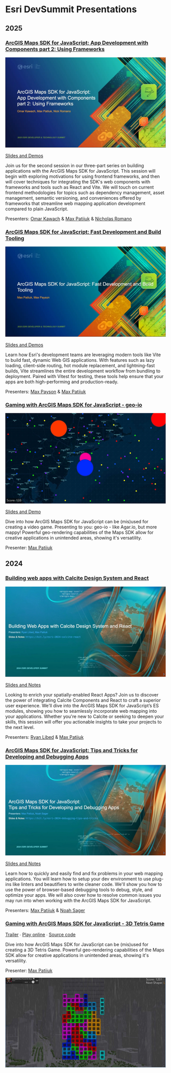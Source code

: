# Esri DevSummit Presentations


## 2025

### [ArcGIS Maps SDK for JavaScript: App Development with Components part 2: Using Frameworks](./2025/using-components-2)

[![ArcGIS Maps SDK for JavaScript: App Development with Components part 2: Using Frameworks header slide](2025/using-components-2/assets/header-slide.webp)](./2025/using-components-2)

[Slides and Demos](./2025/using-components-2)

Join us for the second session in our three-part series on building applications
with the ArcGIS Maps SDK for JavaScript. This session will begin with exploring
motivations for using frontend frameworks, and then will cover techniques for
integrating the SDK's web components with frameworks and tools such as React and
Vite. We will touch on current frontend methodologies for topics such as
dependency management, asset management, semantic versioning, and conveniences
offered by frameworks that streamline web mapping application development
compared to plain JavaScript.

Presenters: [Omar Kawach](https://github.com/omarkawach) &
[Max Patiiuk](https://github.com/maxpatiiuk) & [Nicholas Romano](https://github.com/nick-romano)

### [ArcGIS Maps SDK for JavaScript: Fast Development and Build Tooling](./2025/build-tooling)

[![ArcGIS Maps SDK for JavaScript: Fast Development and Build Tooling header slide](2025/build-tooling/assets/header-slide.webp)](./2025/build-tooling)

[Slides and Demos](./2025/build-tooling)

Learn how Esri's development teams are leveraging modern tools like Vite to
build fast, dynamic Web GIS applications. With features such as lazy loading,
client-side routing, hot module replacement, and lightning-fast builds, Vite
streamlines the entire development workflow from bundling to deployment. Paired
with Vitest for testing, these tools help ensure that your apps are both
high-performing and production-ready.

Presenters: [Max Payson](https://github.com/mpayson) &
[Max Patiiuk](https://github.com/maxpatiiuk)

### [Gaming with ArcGIS Maps SDK for JavaScript - geo-io](./2025/geo-io)

[![Gaming with ArcGIS Maps SDK for JavaScript - geo-io](https://github.com/maxpatiiuk/geo-io/raw/main/docs/screenshot.webp)](./2025/geo-io)

[Slides and Demo](./2025/geo-io)

Dive into how ArcGIS Maps SDK for JavaScript can be (mis)used for creating a
video game. Presenting to you: geo-io - like Agar.io, but more mappy! Powerful
geo-rendering capabilities of the Maps SDK allow for creative applications in
unintended areas, showing it's versatility.

Presenter: [Max Patiiuk](https://github.com/maxpatiiuk)

## 2024

### [Building web apps with Calcite Design System and React](./2024/calcite-react)

[![Building web Apps with Calcite header slide](2024/calcite-react/assets/header-slide.webp)](./2024/calcite-react/)

[Slides and Notes](./2024/calcite-react/)

Looking to enrich your spatially-enabled React Apps? Join us to discover the
power of integrating Calcite Components and React to craft a superior user
experience. We'll dive into the ArcGIS Maps SDK for JavaScript’s ES modules,
showing you how to seamlessly incorporate web mapping into your applications.
Whether you're new to Calcite or seeking to deepen your skills, this session
will offer you actionable insights to take your projects to the next level.

Presenters: [Ryan Libed](https://github.com/rslibed) &
[Max Patiiuk](https://github.com/maxpatiiuk)

### [ArcGIS Maps SDK for JavaScript: Tips and Tricks for Developing and Debugging Apps](./2024/debugging-tips-and-tricks/)

[![Debugging Tips and Tricks Title Slide](2024/debugging-tips-and-tricks/assets/header-slide.webp)](./2024/debugging-tips-and-tricks/)

[Slides and Notes](./2024/debugging-tips-and-tricks/)

Learn how to quickly and easily find and fix problems in your web mapping
applications. You will learn how to setup your dev environment to use plug-ins
like linters and beautifiers to write cleaner code. We'll show you how to use
the power of browser-based debugging tools to debug, style, and optimize your
apps. We will also cover how to resolve common issues you may run into when
working with the ArcGIS Maps SDK for JavaScript.

Presenters: [Max Patiiuk](https://github.com/maxpatiiuk) &
[Noah Sager](https://github.com/NoashX)

### [Gaming with ArcGIS Maps SDK for JavaScript - 3D Tetris Game](./2024/tetris-react)

[Trailer](https://youtu.be/LlDgH-NZ3KE) ∙
[Play online](https://maxpatiiuk.github.io/tetris-react/) ∙
[Source code](https://github.com/maxpatiiuk/tetris-react)

Dive into how ArcGIS Maps SDK for JavaScript can be (mis)used for creating a 3D
Tetris Game. Powerful geo-rendering capabilities of the Maps SDK allow for
creative applications in unintended areas, showing it's versatility.

Presenter: [Max Patiiuk](https://github.com/maxpatiiuk)

[![](https://github.com/maxpatiiuk/tetris-react/raw/main/docs/scenery-world.jpg)](./2024/tetris-react)
